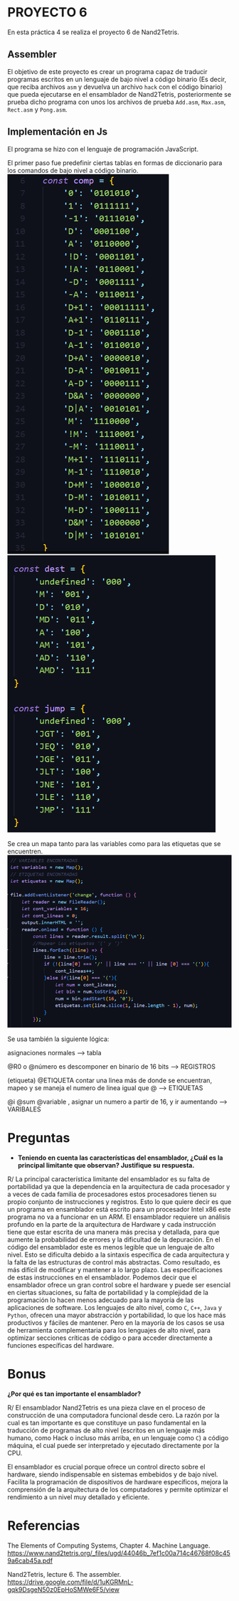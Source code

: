 # PROYECTO 6
En esta práctica 4 se realiza el proyecto 6 de Nand2Tetris.

## Assembler
El objetivo de este proyecto es crear un programa capaz de traducir programas escritos en un lenguaje de bajo nivel a código binario (Es decir, que reciba archivos `asm` y devuelva un archivo `hack` con el código binario) que pueda ejecutarse en el ensamblador de Nand2Tetris, posteriormente se prueba dicho programa con unos los archivos de prueba `Add.asm`, `Max.asm`, `Rect.asm` y `Pong.asm`.

## Implementación en Js
El programa se hizo con el lenguaje de programación JavaScript. 

El primer paso fue predefinir ciertas tablas en formas de diccionario para los comandos de bajo nivel a código binario. 
![1](image1.png)
![2](image2.png)

Se crea un mapa tanto para las variables como para las etiquetas que se encuentren.
![3](image3.png)

Se usa también la siguiente lógica: 

asignaciones normales --> tabla

@R0  o @número es descomponer en binario de 16 bits --> REGISTROS

(etiqueta) @ETIQUETA contar una linea más de donde se encuentran, mapeo y se maneja el numero de linea igual que @ --> ETIQUETAS

@i @sum @variable , asignar un numero a partir de 16, y ir aumentando --> VARIBALES 

# Preguntas
- **Teniendo en cuenta las características del ensamblador, ¿Cuál es la principal limitante que observan? Justifique su respuesta.**

R/ La principal característica limitante del ensamblador es su falta de portabilidad  ya que la dependencia en la arquitectura de cada procesador y a veces de cada familia de procesadores estos procesadores tienen su propio conjunto de instrucciones y registros. Esto lo que quiere decir es que un programa  en ensamblador está escrito para un procesador Intel x86  este programa no va a funcionar en un ARM.  El ensamblador requiere un análisis profundo en la parte de la arquitectura de Hardware  y cada instrucción tiene que estar escrita de una manera más precisa y detallada, para que aumente la probabilidad de errores y la dificultad de la depuración. En  el código del ensamblador  este es menos legible que un lenguaje de alto nivel. Esto se dificulta debido a la sintaxis específica de cada arquitectura y la falta de las estructuras de control más abstractas. Como resultado, es más difícil de modificar y mantener a lo largo plazo.  Las especificaciones de estas instrucciones en el ensamblador. 
Podemos decir que el ensamblador  ofrece un gran control sobre el hardware y puede ser esencial en ciertas situaciones, su falta de portabilidad y la complejidad de la programación lo hacen menos adecuado para la mayoría de las aplicaciones de software. Los lenguajes de alto nivel, como `C`, `C++`, `Java` y `Python`, ofrecen una mayor abstracción y portabilidad, lo que los hace más productivos y fáciles de mantener. Pero en la mayoría de los casos se usa de herramienta complementaria para los lenguajes de alto nivel, para optimizar secciones críticas de código o para acceder directamente a funciones específicas del hardware.

# Bonus
**¿Por qué es tan importante el ensamblador?**

R/ El ensamblador Nand2Tetris es una pieza clave en el proceso de construcción de una computadora funcional desde cero. La razón por la cual es tan importante es que constituye un paso fundamental en la traducción de programas de alto nivel (escritos en un lenguaje más humano, como Hack o incluso más arriba, en un lenguaje como `C`) a código máquina, el cual puede ser interpretado y ejecutado directamente por la CPU.

El ensamblador es crucial porque ofrece un control directo sobre el hardware, siendo indispensable en sistemas embebidos y de bajo nivel. Facilita la programación de dispositivos de hardware específicos, mejora la comprensión de la arquitectura de los computadores y permite optimizar el rendimiento a un nivel muy detallado y eficiente.

# Referencias
The Elements of Computing Systems, Chapter 4. Machine Language. https://www.nand2tetris.org/_files/ugd/44046b_7ef1c00a714c46768f08c459a6cab45a.pdf

Nand2Tetris, lecture 6. The assembler. https://drive.google.com/file/d/1uKGRMnL-gqk9DsgeN50z0EpHoSMWe6F5/view

